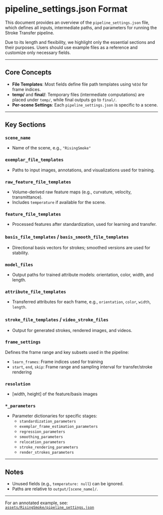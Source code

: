 # pipeline_settings.json Format

This document provides an overview of the `pipeline_settings.json` file, which defines all inputs, intermediate paths, and parameters for running the Stroke Transfer pipeline.

Due to its length and flexibility, we highlight only the essential sections and their purposes. Users should use example files as a reference and customize only necessary fields.

---

## Core Concepts

- **File Templates**: Most fields define file path templates using `%03d` for frame indices.
- **temp/** and **final/**: Temporary files (intermediate computations) are placed under `temp/`, while final outputs go to `final/`.
- **Per-scene Settings**: Each `pipeline_settings.json` is specific to a scene.

---

## Key Sections

### `scene_name`
- Name of the scene, e.g., `"RisingSmoke"`

### `exemplar_file_templates`
- Paths to input images, annotations, and visualizations used for training.

### `raw_feature_file_templates`
- Volume-derived raw feature maps (e.g., curvature, velocity, transmittance).
- Includes `temperature` if available for the scene.

### `feature_file_templates`
- Processed features after standardization, used for learning and transfer.

### `basis_file_templates` / `basis_smooth_file_templates`
- Directional basis vectors for strokes; smoothed versions are used for stability.

### `model_files`
- Output paths for trained attribute models: orientation, color, width, and length.

### `attribute_file_templates`
- Transferred attributes for each frame, e.g., `orientation`, `color`, `width`, `length`.

### `stroke_file_templates` / `video_stroke_files`
- Output for generated strokes, rendered images, and videos.

### `frame_settings`

Defines the frame range and key subsets used in the pipeline: 

- `learn_frames`: Frame indices used for training
- `start`, `end`, `skip`: Frame range and sampling interval for transfer/stroke rendering
  

### `resolution`
- [width, height] of the feature/basis images

### `*_parameters`
- Parameter dictionaries for specific stages:
  - `standardization_parameters`
  - `exemplar_frame_estimation_parameters`
  - `regression_parameters`
  - `smoothing_parameters`
  - `relocation_parameters`
  - `stroke_rendering_parameters`
  - `render_strokes_parameters`

---

## Notes

- Unused fields (e.g., `temperature: null`) can be ignored.
- Paths are relative to `output/[scene_name]/`.

---

For an annotated example, see: [`assets/RisingSmoke/pipeline_settings.json`](../assets/RisingSmoke/pipeline_settings.json)

